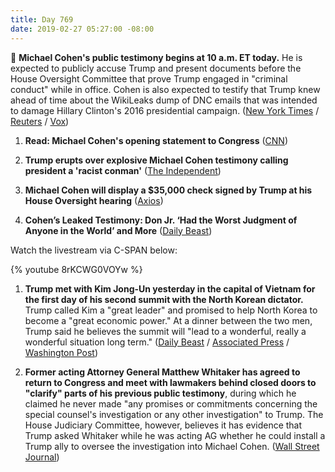 ```yaml
---
title: Day 769
date: 2019-02-27 05:27:00 -08:00
---
```


🚨 **Michael Cohen's public testimony begins at 10 a.m. ET today.** He is expected to publicly accuse Trump and present documents before the House Oversight Committee that prove Trump engaged in "criminal conduct" while in office. Cohen is also expected to testify that Trump knew ahead of time about the WikiLeaks dump of DNC emails that was intended to damage Hillary Clinton's 2016 presidential campaign. ([New York Times](https://www.nytimes.com/2019/02/26/us/politics/michael-cohen-trump-congress.html) / [Reuters](https://www.reuters.com/article/us-usa-trump-russia-cohen-idUSKCN1QG0IZ) / [Vox](https://www.vox.com/2019/2/26/18241180/michael-cohen-house-testimony-what-time-how-to-watch))

1. **Read: Michael Cohen's opening statement to Congress** ([CNN](https://www.cnn.com/2019/02/27/politics/cohen-testimony-read/index.html))

2. **Trump erupts over explosive Michael Cohen testimony calling president a 'racist conman'** ([The Independent](https://www.independent.co.uk/news/world/americas/us-politics/trump-michael-cohen-congress-testimony-twitter-a8798906.html))

3. **Michael Cohen will display a $35,000 check signed by Trump at his House Oversight hearing** ([Axios](https://www.axios.com/michael-cohen-house-oversight-hearing-donald-trump-check-ce7e71bd-15fc-4bf5-b50a-8d6e581603fe.html))

4. **Cohen’s Leaked Testimony: Don Jr. ‘Had the Worst Judgment of Anyone in the World’ and More** ([Daily Beast](https://www.thedailybeast.com/cohens-leaked-testimony-don-jr-had-the-worst-judgment-of-anyone-in-the-world-and-more))

Watch the livestream via C-SPAN below:

{% youtube 8rKCWG0VOYw %}

1. **Trump met with Kim Jong-Un yesterday in the capital of Vietnam for the first day of his second summit with the North Korean dictator.** Trump called Kim a "great leader" and promised to help North Korea to become a "great economic power." At a dinner between the two men, Trump said he believes the summit will "lead to a wonderful, really a wonderful situation long term." ([Daily Beast](https://www.thedailybeast.com/trump-hails-great-leader-kim-jong-un-to-open-second-summit) / [Associated Press](https://apnews.com/59ce7efa8b9f4dfa9fcf366c9cb607e3) / [Washington Post](http://www.washingtonpost.com/politics/thousands-of-miles-away-from-washington-trump-takes-aim-at-cohen/2019/02/27/223ae876-3a6a-11e9-b786-d6abcbcd212a_story.html))

2. **Former acting Attorney General Matthew Whitaker has agreed to return to Congress and meet with lawmakers behind closed doors to "clarify" parts of his previous public testimony**, during which he claimed he never made "any promises or commitments concerning the special counsel's investigation or any other investigation" to Trump. The House Judiciary Committee, however, believes it has evidence that Trump asked Whitaker while he was acting AG whether he could install a Trump ally to oversee the investigation into Michael Cohen. ([Wall Street Journal](http://www.wsj.com/articles/whitaker-agrees-to-request-to-return-to-house-to-clarify-testimony-11551230174))